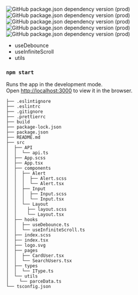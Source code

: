![GitHub package.json dependency version (prod)](https://img.shields.io/github/package-json/dependency-version/212817/github-search/react?style=for-the-badge)
![GitHub package.json dependency version (prod)](https://img.shields.io/github/package-json/dependency-version/212817/github-search/typescript?style=for-the-badge)
![GitHub package.json dependency version (prod)](https://img.shields.io/github/package-json/dependency-version/212817/github-search/react-router-dom?style=for-the-badge)
![GitHub package.json dependency version (prod)](https://img.shields.io/github/package-json/dependency-version/212817/github-search/sass?style=for-the-badge)
![GitHub package.json dependency version (prod)](https://img.shields.io/github/package-json/dependency-version/212817/github-search/axios?style=for-the-badge)

- useDebounce
- useInfiniteScroll
- utils

### `npm start`

Runs the app in the development mode.\
Open [http://localhost:3000](http://localhost:3000) to view it in the browser.

```
├── .eslintignore
├── .eslintrc
├── .gitignore
├── .prettierrc
├── build
├── package-lock.json
├── package.json
├── README.md
├── src
│  ├── API
│  │  └── api.ts
│  ├── App.scss
│  ├── App.tsx
│  ├── components
│  │  ├── Alert
│  │  │  ├── Alert.scss
│  │  │  └── Alert.tsx
│  │  ├── Input
│  │  │  ├── Input.scss
│  │  │  └── Input.tsx
│  │  └── Layout
│  │    ├── layout.scss
│  │    └── Layout.tsx
│  ├── hooks
│  │  ├── useDebounce.ts
│  │  └── useInfiniteScroll.ts
│  ├── index.scss
│  ├── index.tsx
│  ├── logo.svg
│  ├── pages
│  │  ├── CardUser.tsx
│  │  └── SearchUsers.tsx
│  ├── types
│  │  └── IType.ts
│  └── utils
│    └── parceData.ts
└── tsconfig.json
```